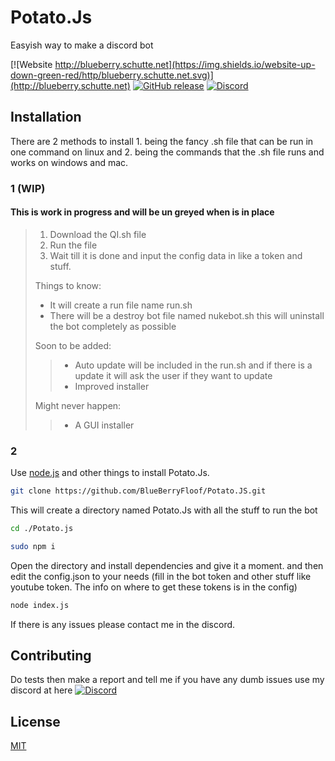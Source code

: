 # Potato.Js

Easyish way to make a discord bot

[![Website http://blueberry.schutte.net](https://img.shields.io/website-up-down-green-red/http/blueberry.schutte.net.svg)](http://blueberry.schutte.net) [![GitHub release](https://img.shields.io/github/release/BlueBerryFloof/Potato.JS.svg)](https://GitHub.com/BlueBerryFloof/Potato.JS/releases/) [![Discord](https://img.shields.io/discord/721527002665975828.svg?label=&logo=discord&logoColor=ffffff&color=7389D8&labelColor=6A7EC2)](https://discord.gg/XN22Nph)


## Installation
There are 2 methods to install 1. being the fancy .sh file that can be run in one command on linux and 2. being the commands that the .sh file runs and works on windows and mac.
### 1 (WIP)
#### This is work in progress and will be un greyed when is in place
> 1. Download the QI.sh file
> 2. Run the file
> 3. Wait till it is done and input the config data in like a token and stuff.
>
> Things to know:
> * It will create a run file name run.sh
> * There will be a destroy bot file named nukebot.sh this will uninstall the bot completely as possible
>
> Soon to be added:
>> * Auto update will be included in the run.sh and if there is a update it will ask the user if they want to update
>> * Improved installer
>
> Might never happen: 
>> * A GUI installer

### 2
Use [node.js](https://nodejs.org/) and other things to install Potato.Js.

```bash
git clone https://github.com/BlueBerryFloof/Potato.JS.git
```
This will create a directory named Potato.Js with all the stuff to run the bot
```bash
cd ./Potato.js

sudo npm i
```
Open the directory and install dependencies and give it a moment. and then edit the config.json to your needs (fill in the bot token and other stuff like youtube token. The info on where to get these tokens is in the config)
```bash
node index.js
```
If there is any issues please contact me in the discord.

## Contributing
Do tests then make a report and tell me if you have any dumb issues use my discord at here [![Discord](https://img.shields.io/discord/721527002665975828.svg?label=&logo=discord&logoColor=ffffff&color=7389D8&labelColor=6A7EC2)](https://discord.gg/XN22Nph)

## License
[MIT](https://choosealicense.com/licenses/mit/)
